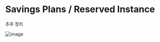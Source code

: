 # Savings Plans / Reserved Instance

추후 정리

![image](https://user-images.githubusercontent.com/38831314/129662855-7770b488-b5e8-4089-8851-473b9c9a575d.png)


